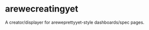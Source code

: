 arewecreatingyet
================

A creator/displayer for areweprettyyet-style dashboards/spec pages.
